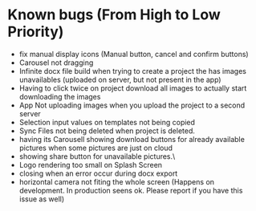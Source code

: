 # Known bugs (From High to Low Priority)

- fix <GPSInput /> manual display icons (Manual button, cancel and confirm buttons)
- <PictureInput /> Carousel not dragging
- Infinite docx file build when trying to create a project the has images unavailables (uploaded on server, but not present in the app)
- Having to click twice on project download all images to actually start downloading the images
- App Not uploading images when you upload the project to a second server
- Selection input values on templates not being copied
- Sync Files not being deleted when project is deleted.
- <PictureInput /> having its Carousell showing download buttons for already available pictures when some pictures are just on cloud
- <PictureInput /> showing share button for unavailable pictures.\
- Logo rendering too small on Splash Screen
- <AlertLayer /> closing when an error occur during docx export
- horizontal camera not fiting the whole screen (Happens on development. In production seens ok. Please report if you have this issue as well)